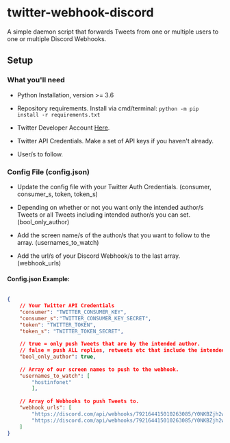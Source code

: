 # twitter-webhook-discord
A simple daemon script that forwards Tweets from one or multiple users to one or multiple Discord Webhooks.

## Setup



### What you'll need

- Python Installation, version >= 3.6

- Repository requirements. Install via cmd/terminal: `python -m pip install -r requirements.txt`

- Twitter Developer Account [Here](https://developer.twitter.com/en).

- Twitter API Credentials. Make a set of API keys if you haven't already.

- User/s to follow.

### Config File (config.json)

- Update the config file with your Twitter Auth Credentials. (consumer, consumer_s, token, token_s)

- Depending on whether or not you want only the intended author/s Tweets or all Tweets including intended author/s you can set. (bool_only_author)

- Add the screen name/s of the author/s that you want to follow to the array. (usernames_to_watch)

- Add the url/s of your Discord Webhook/s to the last array. (webhook_urls) 

#### Config.json Example:

```json

{
    // Your Twitter API Credentials
    "consumer": "TWITTER_CONSUMER_KEY",
    "consumer_s":"TWITTER_CONSUMER_KEY_SECRET",
    "token": "TWITTER_TOKEN",
    "token_s": "TWITTER_TOKEN_SECRET",
    
    // true = only push Tweets that are by the intended author.
    // false = push ALL replies, retweets etc that include the intended author.
    "bool_only_author": true,
    
    // Array of our screen names to push to the webhook.
    "usernames_to_watch": [
        "hostinfonet"
        ],
    
    // Array of Webhooks to push Tweets to.
    "webhook_urls": [
        "https://discord.com/api/webhooks/792164415010263085/Y0NKBZjh2wFZFoAS0VWhsoK0hMUfn_GM7Z8hPiIOYAyhldbCKM24mZbmd1D44Y4egJYf",
        "https://discord.com/api/webhooks/792164415010263085/Y0NKBZjh2wFZFoAS0VWhsoK0hMUfn_GM7Z8hPiIOYAyhldbCKM26mZbmf1D44Y4egJYa"
    ]
}
```
